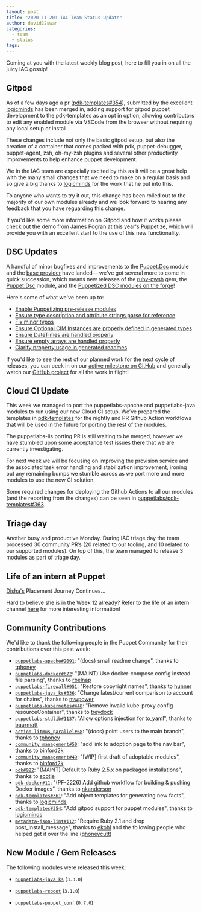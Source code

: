 ```yaml
---
layout: post
title: "2020-11-20: IAC Team Status Update"
author: david22swan
categories:
  - team
  - status
tags:
---
```


Coming at you with the latest weekly blog post, here to fill you in on all the juicy IAC gossip!

## Gitpod

As of a few days ago a pr ([pdk-templates#354][pdk-templates-354]), submitted by the excellent [logicminds][logicminds] has been merged in, adding support for gitpod puppet development to the pdk-templates as an opt in option, allowing contributors to edit any enabled module via VSCode from the browser without requiring any local setup or install.

These changes include not only the basic gitpod setup, but also the creation of a container that comes packed with pdk, puppet-debugger, puppet-agent, zsh, oh-my-zsh plugins and several other productivity improvements to help enhance puppet development.

We in the IAC team are especially excited by this as it will be a great help with the many small changes that we need to make on a regular basis and so give a big thanks to [logicminds][logicminds] for the work that he put into this.

To anyone who wants to try it out, this change has been rolled out to the majority of our own modules already and we look forward to hearing any feedback that you have reguarding this change.

If you'd like some more information on Gitpod and how it works please check out the demo from James Pogran at this year's Puppetize, which will provide you with an excellent start to the use of this new functionality.

## DSC Updates

A handful of minor bugfixes and improvements to the [Puppet.Dsc][dsc-pwsh] module and the [base provider][dsc-provider] have landed—
we've got several more to come in quick succession, which means new releases of the [ruby-pwsh][ruby-pwsh] gem, the [Puppet.Dsc][dsc-pwsh] module, and the [Puppetized DSC modules on the forge][dsc-forge]!

Here's some of what we've been up to:

- [Enable Puppetizing pre-release modules][dsc-gh-76]
- [Ensure type description and attribute strings parse for reference][dsc-gh-77]
- [Fix minor typos][dsc-gh-82]
- [Ensure Optional CIM Instances are properly defined in generated types][dsc-gh-78]
- [Ensure DateTimes are handled properly][ruby-pwsh-gh-56]
- [Ensure empty arrays are handled properly][ruby-pwsh-gh-58]
- [Clarify property usage in generated readmes][dsc-gh-84]

If you'd like to see the rest of our planned work for the next cycle of releases, you can peek in on our [active milestone on GitHub][dsc-milestone] and generally watch our [GitHub project][dsc-project] for all the work in flight!

## Cloud CI Update

This week we managed to port the puppetlabs-apache and puppetlabs-java modules to run using our new Cloud CI setup.
We’ve prepared the templates in [pdk-templates](pdk-templates) for the nightly and PR Github Action workflows that will be used in the future for porting the rest of the modules.

The puppetlabs-iis porting PR is still waiting to be merged, however we have stumbled upon some acceptance test issues there that we are currently investigating.

For next week we will be focusing on improving the provision service and the associated task error handling and stabilization improvement, ironing out any remaining bumps we stumble across as we port more and more modules to use the new CI solution.

Some required changes for deploying the Github Actions to all our modules (and the reporting from the changes) can be seen in [puppetlabs/pdk-templates#363][puppetlabs-pdk-templates-pr-363].

## Triage day

Another busy and productive Monday. During IAC triage day the team processed 30 community PR’s (20 related to our tooling, and 10 related to our supported modules). On top of this, the team managed to release 3 modules as part of triage day.

## Life of an intern at Puppet

[Disha's][Disha] Placement Journey Continues...

Hard to believe she is in the Week 12 already? Refer to the life of an intern channel [here](https://puppetlabs.github.io/iac/docs/life_of_intern.html) for more interesting information!

## Community Contributions

We'd like to thank the following people in the Puppet Community for their contributions over this past week:

- [`puppetlabs-apache#2091`][puppetlabs-apache-pr-2091]: "(docs) small readme change", thanks to [tphoney][tphoney]
- [`puppetlabs-docker#672`][puppetlabs-docker-pr-672]: "(MAINT) Use docker-compose config instead file parsing", thanks to [rbelnap][rbelnap]
- [`puppetlabs-firewall#951`][puppetlabs-firewall-pr-951]: "Restore copyright names", thanks to [hunner][hunner]
- [`puppetlabs-java_ks#336`][puppetlabs-java_ks-pr-336]: "Change latest/current comparison to account for chains", thanks to [mwpower][mwpower]
- [`puppetlabs-kubernetes#448`][puppetlabs-kubernetes-pr-448]: "Remove invalid kube-proxy config resourceContainer", thanks to [treydock][treydock]
- [`puppetlabs-stdlib#1137`][puppetlabs-stdlib-pr-1137]: "Allow options injection for to_yaml", thanks to [baurmatt][baurmatt]
- [`action-litmus_parallel#68`][action-litmus_parallel-pr-68]: "(docs) point users to the main branch", thanks to [tphoney][tphoney]
- [`community_management#50`][community_management-pr-50]: "add link to adoption page to the nav bar", thanks to [binford2k][binford2k]
- [`community_management#49`][community_management-pr-49]: "[WIP] first draft of adoptable modules", thanks to [binford2k][binford2k]
- [`pdk#922`][pdk-pr-922]: "(MAINT) Default to Ruby 2.5.x on packaged installations", thanks to [scotje][scotje]
- [`pdk-docker#11`][pdk-docker-pr-11]: "(PF-2226) Add github workflow for building & pushing Docker images", thanks to [nkanderson][nkanderson]
- [`pdk-templates#361`][pdk-templates-pr-361]: "Add object templates for generating new facts", thanks to [logicminds][logicminds]
- [`pdk-templates#354`][pdk-templates-pr-354]: "Add gitpod support for puppet modules", thanks to [logicminds][logicminds]
- [`metadata-json-lint#112`][metadata-json-lint-pr-112]: "Require Ruby 2.1 and drop post_install_message", thanks to [ekohl][ekohl] and the following people who helped get it over the line ([ghoneycutt][ghoneycutt])

## New Module / Gem Releases

The following modules were released this week:

- [`puppetlabs-java_ks`][puppetlabs-java_ks] (`3.3.0`)
- [`puppetlabs-reboot`][puppetlabs-reboot] (`3.1.0`)
- [`puppetlabs-puppet_conf`][puppetlabs-puppet_conf] (`0.7.0`)

  [logicminds]: https://github.com/logicminds
  [pdk-templates-354]: https://github.com/puppetlabs/pdk-templates/pull/354

  [dsc-forge]: https://forge.puppet.com/dsc
  [dsc-gh-76]: https://github.com/puppetlabs/Puppet.Dsc/pull/76
  [dsc-gh-77]: https://github.com/puppetlabs/Puppet.Dsc/pull/77
  [dsc-gh-78]: https://github.com/puppetlabs/Puppet.Dsc/pull/78
  [dsc-gh-82]: https://github.com/puppetlabs/Puppet.Dsc/pull/82
  [dsc-gh-84]: https://github.com/puppetlabs/Puppet.Dsc/pull/84
  [dsc-milestone]: https://github.com/puppetlabs/Puppet.Dsc/milestone/3
  [dsc-project]: https://github.com/orgs/puppetlabs/projects/28
  [dsc-provider]: https://github.com/puppetlabs/ruby-pwsh/blob/main/lib/puppet/provider/dsc_base_provider/dsc_base_provider.rb
  [dsc-pwsh]: https://github.com/puppetlabs/Puppet.Dsc
  [ruby-pwsh-gh-56]: https://github.com/puppetlabs/ruby-pwsh/pull/56
  [ruby-pwsh-gh-58]: https://github.com/puppetlabs/ruby-pwsh/pull/58
  [ruby-pwsh]: https://github.com/puppetlabs/ruby-pwsh

  [pdk-templates]: https://github.com/puppetlabs/pdk-templates/pull/363
  [puppetlabs-pdk-templates-pr-363]: https://github.com/puppetlabs/pdk-templates/pull/363

  [here]: https://puppetlabs.github.io/iac/docs/life_of_intern.html

  [puppetlabs-java_ks]: https://github.com/puppetlabs/puppetlabs-java_ks
  [puppetlabs-reboot]: https://github.com/puppetlabs/puppetlabs-reboot
  [puppetlabs-puppet_conf]: https://github.com/puppetlabs/puppetlabs-puppet_conf
  [puppetlabs-apache-pr-2091]: https://github.com/puppetlabs/puppetlabs-apache/pull/2091
  [tphoney]: https://github.com/tphoney
  [puppetlabs-docker-pr-672]: https://github.com/puppetlabs/puppetlabs-docker/pull/672
  [rbelnap]: https://github.com/rbelnap
  [puppetlabs-firewall-pr-951]: https://github.com/puppetlabs/puppetlabs-firewall/pull/951
  [hunner]: https://github.com/hunner
  [puppetlabs-java_ks-pr-336]: https://github.com/puppetlabs/puppetlabs-java_ks/pull/336
  [mwpower]: https://github.com/mwpower
  [puppetlabs-kubernetes-pr-448]: https://github.com/puppetlabs/puppetlabs-kubernetes/pull/448
  [treydock]: https://github.com/treydock
  [puppetlabs-stdlib-pr-1137]: https://github.com/puppetlabs/puppetlabs-stdlib/pull/1137
  [baurmatt]: https://github.com/baurmatt
  [action-litmus_parallel-pr-68]: https://github.com/puppetlabs/action-litmus_parallel/pull/68
  [community_management-pr-50]: https://github.com/puppetlabs/community_management/pull/50
  [binford2k]: https://github.com/binford2k
  [community_management-pr-49]: https://github.com/puppetlabs/community_management/pull/49
  [pdk-pr-922]: https://github.com/puppetlabs/pdk/pull/922
  [scotje]: https://github.com/scotje
  [pdk-docker-pr-11]: https://github.com/puppetlabs/pdk-docker/pull/11
  [nkanderson]: https://github.com/nkanderson
  [pdk-templates-pr-361]: https://github.com/puppetlabs/pdk-templates/pull/361
  [logicminds]: https://github.com/logicminds
  [pdk-templates-pr-354]: https://github.com/puppetlabs/pdk-templates/pull/354
  [metadata-json-lint-pr-112]: https://github.com/voxpupuli/metadata-json-lint/pull/112
  [ekohl]: https://github.com/ekohl
  [ghoneycutt]: https://github.com/ghoneycutt

  [Adrian]:             https://github.com/adrianiurca
  [Ben]:                https://github.com/binford2k
  [Ciaran]:             https://github.com/sanfrancrisko
  [Daiana]:             https://github.com/daianamezdrea
  [Danny]:              https://github.com/carabasdaniel
  [DavidSchmitt]:       https://github.com/DavidS
  [DavidSwan]:          https://github.com/david22swan
  [Disha]:              https://github.com/Disha-maker
  [Lore]:               https://github.com/lionce
  [Michael]:            https://github.com/michaeltlombardi
  [Paula]:              https://github.com/pmcmaw
  [Sheena]:             https://github.com/sheenaajay
  [Supported Modules]:  https://puppetlabs.github.io/iac/modules/
  [Tools]:              https://puppetlabs.github.io/iac/tools/
